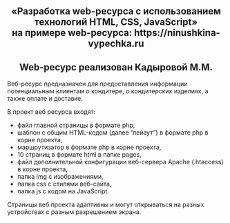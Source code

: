 <h2 align="center">«Разработка web-ресурса с использованием технологий HTML, CSS, JavaScript»<br>
на примере web-ресурса: https://ninushkina-vypechka.ru</h2>
<h2 align="center">Web-ресурс реализован Кадыровой М.М.</h2>

Веб-ресурс предназначен для предоставления информации потенциальным клиентам о кондитере, о кондитерских изделиях, а также оплате и доставке.


В проект веб ресурса входят:
- файл главной страницы в формате php,
- шаблон с общим HTML-кодом (далее “лейаут”) в формате php в корне проекта,
- маршрутизатор в формате php в корне проекта,
- 10 страниц в формате html в папке pages,
- файл дополнительной конфигурации веб-сервера Apache (.htaccess) в корне проекта,
- папка img с изображениями,
- папка css с стилями веб-сайта,
- папка js с кодом на JavaScript.

Страницы веб проекта адаптивны и могут открываться на разных устройствах с разным разрешением экрана.
